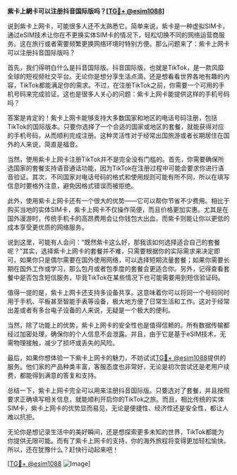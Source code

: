 **紫卡上網卡可以注册抖音国际版吗？[[TG💪+ @esim1088](https://t.me/s/esim1088)]**

说到紫卡上网卡，可能很多人还不太熟悉它。简单来说，紫卡是一种虚拟SIM卡，通过eSIM技术让你在不更换实体SIM卡的情况下，轻松切换不同的网络运营商服务。这在旅行或者需要频繁更换网络环境时特别方便。那么问题来了：紫卡上网卡可以注册抖音国际版吗？

首先，我们得明白什么是抖音国际版。抖音国际版，也就是TikTok，是一款风靡全球的短视频社交平台。无论你是想分享生活点滴，还是想看看世界各地有趣的内容，TikTok都能满足你的需求。不过，在注册TikTok之前，你需要一个可用的手机号码来完成验证。这也是很多人关心的问题：紫卡上网卡能提供这样的手机号码吗？

答案是肯定的！紫卡上网卡能够支持大多数国家和地区的电话号码注册，包括TikTok的国际版本。只要你选择了一个合适的国家或地区的套餐，就能获得对应的手机号码，从而顺利完成注册。这种灵活性对于经常出国旅游或者长期居住在国外的人来说，简直是福音。

当然，使用紫卡上网卡注册TikTok并不是完全没有门槛的。首先，你需要确保所选国家的套餐支持语音通话功能，因为TikTok在注册过程中可能会要求你进行语音验证。其次，不同国家对电话号码的格式和使用规则可能有所不同，所以在填写信息时要格外注意，避免因格式错误而被拒绝。

此外，使用紫卡上网卡还有一个很大的优势——它可以帮你节省不少费用。相比于购买当地的实体SIM卡，紫卡上网卡不仅操作简便，而且价格更加实惠。尤其是在国外漫游时，传统手机卡的高昂费用会让你钱包大出血，而紫卡则能让你以更低的成本享受更优质的网络服务。

说到这里，可能有人会问：“既然紫卡这么好，那我该如何选择适合自己的套餐呢？”其实，选择紫卡上网卡的套餐并不难，只需要根据你的实际需求来决定即可。如果你只是偶尔需要在国外使用网络，可以选择短期流量套餐；如果你需要长期在国外工作或学习，那么包月或者包季度的套餐会更适合你。另外，记得查看套餐中是否包含短信服务，毕竟TikTok在某些情况下也可能需要用到短信验证码。

值得一提的是，紫卡上网卡还支持多设备共享。这意味着你可以将同一个号码同时用于手机、平板甚至智能手表等设备，极大地方便了日常生活和工作。这对于经常出差或者有多台电子设备的人来说，无疑是一个极大的便利。

当然，除了功能上的优势，紫卡上网卡的安全性也是值得信赖的。所有数据传输都经过加密处理，确保你的个人信息不会泄露。并且，由于它是基于eSIM技术，无需物理接触，减少了损坏或丢失的风险。

最后，如果你想体验一下紫卡上网卡的魅力，不妨试试[TG💪+ @esim1088](https://t.me/s/esim1088)提供的服务。他们家的产品种类丰富，客服态度也非常好，无论是初次尝试还是老用户续费，都能得到满意的答复和支持。

总结一下，紫卡上网卡完全可以用来注册抖音国际版。只要选对了套餐，并且按照要求正确填写相关信息，就能顺利开启你的TikTok之旅。而且，相比传统的实体SIM卡，紫卡上网卡的优势显而易见，无论是便捷性、经济性还是安全性，都让人难以抗拒。

无论你是想记录生活中的美好瞬间，还是想探索更多未知的世界，TikTok都能为你提供无限可能。而有了紫卡上网卡的支持，你的海外旅程将变得更加轻松愉快。所以，还在犹豫什么？赶快行动起来吧！

[[TG💪+ @esim1088](https://t.me/s/esim1088) ![Image](https://i.postimg.cc/4NQfJmqS/Snipaste-2025-05-13-00-14-12.png)]